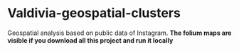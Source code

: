 # Valdivia-geospatial-clusters
Geospatial analysis based on public data of Instagram. **The folium maps are visible if you download all this project and run it locally**
